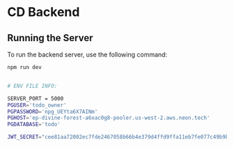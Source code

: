 # CD Backend

## Running the Server

To run the backend server, use the following command:

```bash
npm run dev


# ENV FILE INFO:

SERVER_PORT = 5000
PGUSER='todo_owner'
PGPASSWORD='npg_UEYta6X7AINm'
PGHOST='ep-divine-forest-a6xac0g8-pooler.us-west-2.aws.neon.tech'
PGDATABASE='todo'

JWT_SECRET="cee81aa72002ec7fde2467058b66b4e379d4ffd9ffa11eb7fe077c49b9bb43d72254b015d117ca11315825ede32395111108b1f038325b38c86c8e9a016ed9fd"

```
